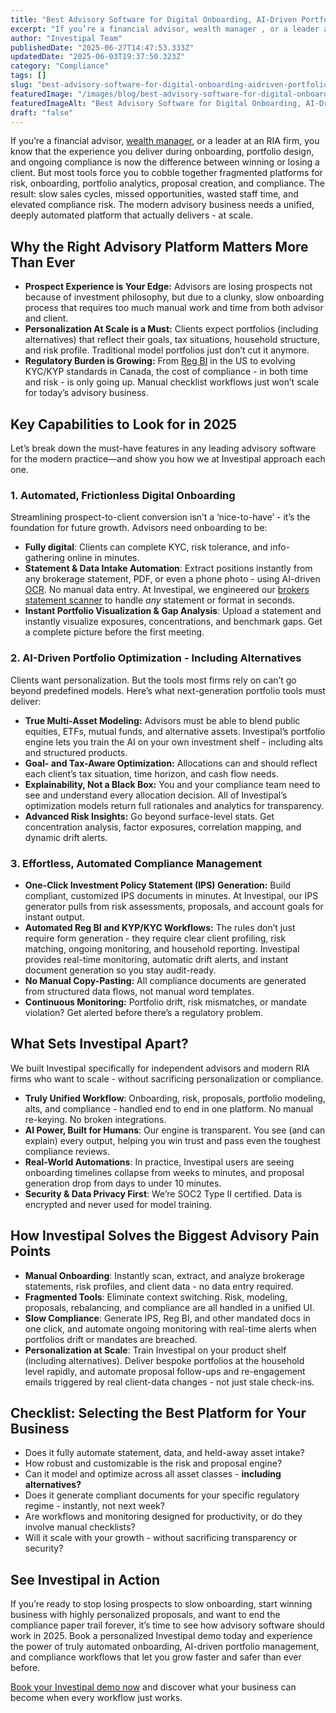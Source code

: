 ```yaml
---
title: "Best Advisory Software for Digital Onboarding, AI-Driven Portfolio Optimization & Compliance Automation"
excerpt: "If you’re a financial advisor, wealth manager , or a leader at an RIA firm, you know that the experience you deliver during onboarding, portfolio design, and ongoing compliance is now the difference between winning or."
author: "Investipal Team"
publishedDate: "2025-06-27T14:47:53.333Z"
updatedDate: "2025-06-03T19:37:50.323Z"
category: "Compliance"
tags: []
slug: "best-advisory-software-for-digital-onboarding-aidriven-portfolio-optimization-compliance-automation"
featuredImage: "/images/blog/best-advisory-software-for-digital-onboarding-aidriven-portfolio-optimization-compliance-automation__683f4efa9c8b40373b89de4f_The_20Biggest_20Bottlenecks_20in_20Wealth_20Management_20Sales_E2_80_94and_20How_20Automation_20Solves_20Them_20_6_.png"
featuredImageAlt: "Best Advisory Software for Digital Onboarding, AI-Driven Portfolio Optimization & Compliance Automation"
draft: "false"
---
```

<p>If you’re a financial advisor, <a href="/segments/wealth-managers">wealth manager</a>, or a leader at an RIA firm, you know that the experience you deliver during onboarding, portfolio design, and ongoing compliance is now the difference between winning or losing a client. But most tools force you to cobble together fragmented platforms for risk, onboarding, portfolio analytics, proposal creation, and compliance. The result: slow sales cycles, missed opportunities, wasted staff time, and elevated compliance risk. The modern advisory business needs a unified, deeply automated platform that actually delivers - at scale.</p>

<h2>Why the Right Advisory Platform Matters More Than Ever</h2>
<ul>
  <li><strong>Prospect Experience is Your Edge:</strong> Advisors are losing prospects not because of investment philosophy, but due to a clunky, slow onboarding process that requires too much manual work and time from both advisor and client.</li>
  <li><strong>Personalization At Scale is a Must:</strong> Clients expect portfolios (including alternatives) that reflect their goals, tax situations, household structure, and risk profile. Traditional model portfolios just don’t cut it anymore.</li>
  <li><strong>Regulatory Burden is Growing:</strong> From <a href="/features/regulation-best-interest-generator">Reg BI</a> in the US to evolving KYC/KYP standards in Canada, the cost of compliance - in both time and risk - is only going up. Manual checklist workflows just won’t scale for today’s advisory business.</li>
</ul>

<h2>Key Capabilities to Look for in 2025</h2>
<p>Let’s break down the must-have features in any leading advisory software for the modern practice—and show you how we at Investipal approach each one.</p>

<h3>1. Automated, Frictionless Digital Onboarding</h3>
<p>Streamlining prospect-to-client conversion isn’t a ‘nice-to-have’ - it’s the foundation for future growth. Advisors need onboarding to be:</p>
<ul>
  <li><strong>Fully digital</strong>: Clients can complete KYC, risk tolerance, and info-gathering online in minutes.</li>
  <li><strong>Statement &amp; Data Intake Automation</strong>: Extract positions instantly from any brokerage statement, PDF, or even a phone photo - using AI-driven <a href="/features/automated-statement-scanner">OCR</a>. No manual data entry. At Investipal, we engineered our <a href="/blogs">brokers statement scanner</a> to handle <em>any</em> statement or format in seconds.</li>
  <li><strong>Instant Portfolio Visualization &amp; Gap Analysis</strong>: Upload a statement and instantly visualize exposures, concentrations, and benchmark gaps. Get a complete picture before the first meeting.</li>
</ul>

<h3>2. AI-Driven Portfolio Optimization - Including Alternatives</h3>
<p>Clients want personalization. But the tools most firms rely on can’t go beyond predefined models. Here’s what next-generation portfolio tools must deliver:</p>
<ul>
  <li><strong>True Multi-Asset Modeling:</strong> Advisors must be able to blend public equities, ETFs, mutual funds, and alternative assets. Investipal’s portfolio engine lets you train the AI on your own investment shelf - including alts and structured products.</li>
  <li><strong>Goal- and Tax-Aware Optimization:</strong> Allocations can and should reflect each client’s tax situation, time horizon, and cash flow needs.</li>
  <li><strong>Explainability, Not a Black Box:</strong> You and your compliance team need to see and understand every allocation decision. All of Investipal’s optimization models return full rationales and analytics for transparency.</li>
  <li><strong>Advanced Risk Insights:</strong> Go beyond surface-level stats. Get concentration analysis, factor exposures, correlation mapping, and dynamic drift alerts.</li>
</ul>

<h3>3. Effortless, Automated Compliance Management</h3>
<ul>
  <li><strong>One-Click Investment Policy Statement (IPS) Generation:</strong> Build compliant, customized IPS documents in minutes. At Investipal, our IPS generator pulls from risk assessments, proposals, and account goals for instant output.</li>
  <li><strong>Automated Reg BI and KYP/KYC Workflows:</strong> The rules don’t just require form generation - they require clear client profiling, risk matching, ongoing monitoring, and household reporting. Investipal provides real-time monitoring, automatic drift alerts, and instant document generation so you stay audit-ready.</li>
  <li><strong>No Manual Copy-Pasting:</strong> All compliance documents are generated from structured data flows, not manual word templates. </li>
  <li><strong>Continuous Monitoring:</strong> Portfolio drift, risk mismatches, or mandate violation? Get alerted before there’s a regulatory problem.</li>
</ul>

<h2>What Sets Investipal Apart?</h2>
<p>We built Investipal specifically for independent advisors and modern RIA firms who want to scale - without sacrificing personalization or compliance.</p>
<ul>
  <li><strong>Truly Unified Workflow</strong>: Onboarding, risk, proposals, portfolio modeling, alts, and compliance - handled end to end in one platform. No manual re-keying. No broken integrations.</li>
  <li><strong>AI Power, Built for Humans</strong>: Our engine is transparent. You see (and can explain) every output, helping you win trust and pass even the toughest compliance reviews.</li>
  <li><strong>Real-World Automations</strong>: In practice, Investipal users are seeing onboarding timelines collapse from weeks to minutes, and proposal generation drop from days to under 10 minutes.</li>
  <li><strong>Security &amp; Data Privacy First</strong>: We’re SOC2 Type II certified. Data is encrypted and never used for model training. </li>
</ul>

<h2>How Investipal Solves the Biggest Advisory Pain Points</h2>
<ul>
  <li><strong>Manual Onboarding</strong>: Instantly scan, extract, and analyze brokerage statements, risk profiles, and client data - no data entry required.</li>
  <li><strong>Fragmented Tools</strong>: Eliminate context switching. Risk, modeling, proposals, rebalancing, and compliance are all handled in a unified UI.</li>
  <li><strong>Slow Compliance</strong>: Generate IPS, Reg BI, and other mandated docs in one click, and automate ongoing monitoring with real-time alerts when portfolios drift or mandates are breached.</li>
  <li><strong>Personalization at Scale</strong>: Train Investipal on your product shelf (including alternatives). Deliver bespoke portfolios at the household level rapidly, and automate proposal follow-ups and re-engagement emails triggered by real client-data changes - not just stale check-ins.</li>
</ul>

<h2>Checklist: Selecting the Best Platform for Your Business</h2>
<ul>
  <li>Does it fully automate statement, data, and held-away asset intake?</li>
  <li>How robust and customizable is the risk and proposal engine?</li>
  <li>Can it model and optimize across all asset classes - <strong>including alternatives?</strong></li>
  <li>Does it generate compliant documents for your specific regulatory regime - instantly, not next week?</li>
  <li>Are workflows and monitoring designed for productivity, or do they involve manual checklists?</li>
  <li>Will it scale with your growth - without sacrificing transparency or security?</li>
</ul>

<h2>See Investipal in Action</h2>
<p>If you’re ready to stop losing prospects to slow onboarding, start winning business with highly personalized proposals, and want to end the compliance paper trail forever, it’s time to see how advisory software should work in 2025. Book a personalized Investipal demo today and experience the power of truly automated onboarding, AI-driven portfolio management, and compliance workflows that let you grow faster and safer than ever before.</p>

<p><a href="/blogs">Book your Investipal demo now</a> and discover what your business can become when every workflow just works.</p>